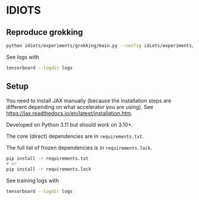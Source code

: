 # IDIOTS

## Reproduce grokking

```bash
python idiots/experiments/grokking/main.py --config idiots/experiments/grokking/config.py
```

See logs with
```bash
tensorboard --logdir logs
```

## Setup

You need to install JAX manually (because the installation steps are different depending on what accelerator you are using). See https://jax.readthedocs.io/en/latest/installation.htm.

Developed on Python 3.11 but should work on 3.10+.

The core (direct) dependencies are in `requirements.txt`.

The full list of frozen dependencies is in `requirements.lock`.

```bash
pip install -r requirements.txt
# or
pip install -r requirements.lock
```

See training logs with
```bash
tensorboard --logdir logs
```
